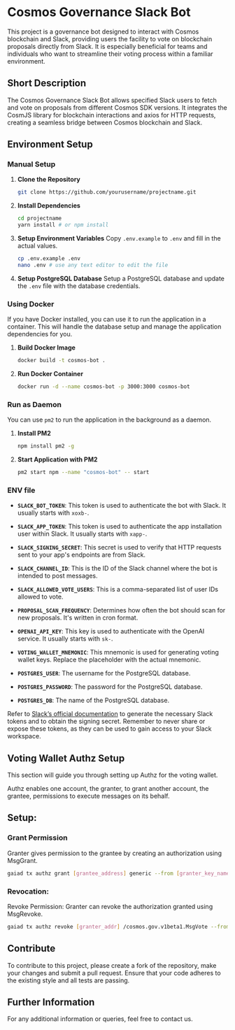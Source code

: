 # Cosmos Governance Slack Bot

This project is a governance bot designed to interact with Cosmos blockchain and Slack, providing users the facility to vote on blockchain proposals directly from Slack. It is especially beneficial for teams and individuals who want to streamline their voting process within a familiar environment.

## Short Description
The Cosmos Governance Slack Bot allows specified Slack users to fetch and vote on proposals from different Cosmos SDK versions. It integrates the CosmJS library for blockchain interactions and axios for HTTP requests, creating a seamless bridge between Cosmos blockchain and Slack.

## Environment Setup

### Manual Setup
1. **Clone the Repository**
   ```sh
   git clone https://github.com/yourusername/projectname.git
   ```
2. **Install Dependencies**
   ```sh
   cd projectname
   yarn install # or npm install
   ```
3. **Setup Environment Variables**
   Copy `.env.example` to `.env` and fill in the actual values.
   ```sh
   cp .env.example .env
   nano .env # use any text editor to edit the file
   ```
4. **Setup PostgreSQL Database**
   Setup a PostgreSQL database and update the `.env` file with the database credentials.

### Using Docker
If you have Docker installed, you can use it to run the application in a container. This will handle the database setup and manage the application dependencies for you.

1. **Build Docker Image**
   ```sh
   docker build -t cosmos-bot .
   ```
2. **Run Docker Container**
   ```sh
   docker run -d --name cosmos-bot -p 3000:3000 cosmos-bot
   ```

### Run as Daemon
You can use `pm2` to run the application in the background as a daemon.
1. **Install PM2**
   ```sh
   npm install pm2 -g
   ```
2. **Start Application with PM2**
   ```sh
   pm2 start npm --name "cosmos-bot" -- start
   ```
### ENV file
- **`SLACK_BOT_TOKEN`**: This token is used to authenticate the bot with Slack. It usually starts with `xoxb-`.
  
- **`SLACK_APP_TOKEN`**: This token is used to authenticate the app installation user within Slack. It usually starts with `xapp-`.
  
- **`SLACK_SIGNING_SECRET`**: This secret is used to verify that HTTP requests sent to your app's endpoints are from Slack.

- **`SLACK_CHANNEL_ID`**: This is the ID of the Slack channel where the bot is intended to post messages.

- **`SLACK_ALLOWED_VOTE_USERS`**: This is a comma-separated list of user IDs allowed to vote.
  
- **`PROPOSAL_SCAN_FREQUENCY`**: Determines how often the bot should scan for new proposals. It's written in cron format.
  
- **`OPENAI_API_KEY`**: This key is used to authenticate with the OpenAI service. It usually starts with `sk-`.

- **`VOTING_WALLET_MNEMONIC`**: This mnemonic is used for generating voting wallet keys. Replace the placeholder with the actual mnemonic.

- **`POSTGRES_USER`**: The username for the PostgreSQL database.

- **`POSTGRES_PASSWORD`**: The password for the PostgreSQL database.
  
- **`POSTGRES_DB`**: The name of the PostgreSQL database.
  
Refer to [Slack’s official documentation](https://api.slack.com/authentication) to generate the necessary Slack tokens and to obtain the signing secret. Remember to never share or expose these tokens, as they can be used to gain access to your Slack workspace.


## Voting Wallet Authz Setup
This section will guide you through setting up Authz for the voting wallet.

Authz enables one account, the granter, to grant another account, the grantee, permissions to execute messages on its behalf.

## Setup:

### Grant Permission
Granter gives permission to the grantee by creating an authorization using MsgGrant.

```bash
gaiad tx authz grant [grantee_address] generic --from [granter_key_name] --msg-type /cosmos.gov.v1beta1.MsgVote
```

### Revocation:
Revoke Permission: Granter can revoke the authorization granted using MsgRevoke.

```bash
gaiad tx authz revoke [granter_addr] /cosmos.gov.v1beta1.MsgVote --from [granter_key_name]
```

## Contribute
To contribute to this project, please create a fork of the repository, make your changes and submit a pull request. Ensure that your code adheres to the existing style and all tests are passing.

## Further Information
For any additional information or queries, feel free to contact us.

